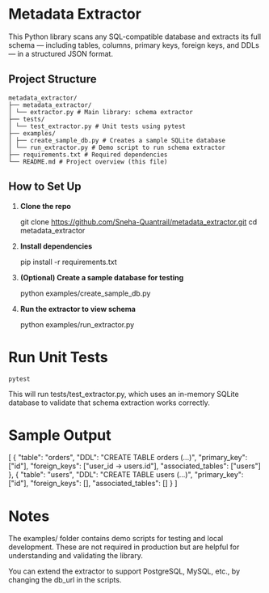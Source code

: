 # Metadata Extractor

This Python library scans any SQL-compatible database and extracts its full schema — including tables, columns, primary keys, foreign keys, and DDLs — in a structured JSON format.


## Project Structure

    metadata_extractor/
    ├── metadata_extractor/
    │ └── extractor.py # Main library: schema extractor
    ├── tests/
    │ └── test_extractor.py # Unit tests using pytest
    ├── examples/
    │ ├── create_sample_db.py # Creates a sample SQLite database
    │ └── run_extractor.py # Demo script to run schema extractor
    ├── requirements.txt # Required dependencies
    └── README.md # Project overview (this file)


## How to Set Up

1. **Clone the repo**

    git clone https://github.com/Sneha-Quantrail/metadata_extractor.git
    cd metadata_extractor

2. **Install dependencies**

    pip install -r requirements.txt

3. **(Optional) Create a sample database for testing**

    python examples/create_sample_db.py

4. **Run the extractor to view schema**

    python examples/run_extractor.py


# Run Unit Tests

    pytest

This will run tests/test_extractor.py, which uses an in-memory SQLite database to validate that schema extraction works correctly.

# Sample Output

[
  {
    "table": "orders",
    "DDL": "CREATE TABLE orders (...)",
    "primary_key": ["id"],
    "foreign_keys": ["user_id -> users.id"],
    "associated_tables": ["users"]
  },
  {
    "table": "users",
    "DDL": "CREATE TABLE users (...)",
    "primary_key": ["id"],
    "foreign_keys": [],
    "associated_tables": []
  }
]


# Notes

The examples/ folder contains demo scripts for testing and local development. These are not required in production but are helpful for understanding and validating the library.

You can extend the extractor to support PostgreSQL, MySQL, etc., by changing the db_url in the scripts.
